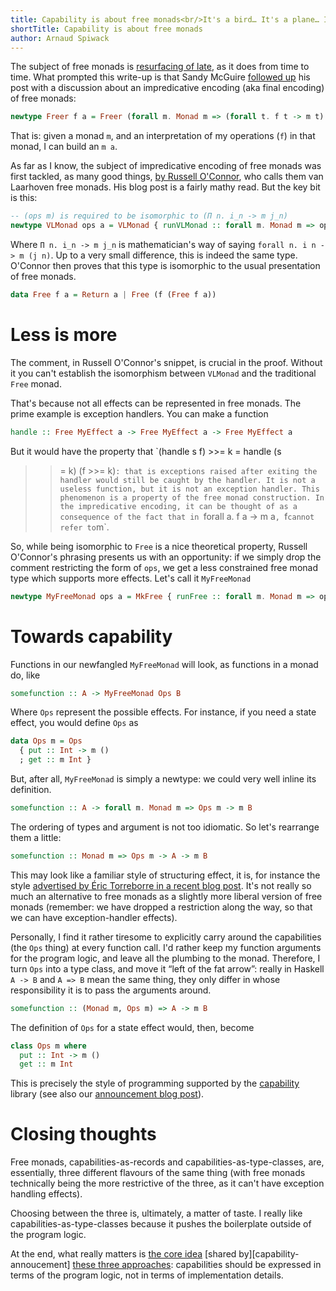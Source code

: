 ```yaml
---
title: Capability is about free monads<br/>It's a bird… It's a plane… It's a free monad!
shortTitle: Capability is about free monads
author: Arnaud Spiwack
---
```


The subject of free monads is [resurfacing of
late][mcguire-free-monads], as it does from time to time. What
prompted this write-up is that Sandy McGuire [followed
up][mcguire-impredicative-free-monads] his post with a discussion about
an impredicative encoding (aka final encoding) of free monads:

```haskell
newtype Freer f a = Freer (forall m. Monad m => (forall t. f t -> m t) -> m a)
```

That is: given a monad `m`, and an interpretation of my operations
(`f`) in that monad, I can build an `m a`.

As far as I know, the subject of impredicative encoding of free monads
was first tackled, as many good things, [by Russell
O'Connor][oconnor-vl-free-monad], who calls them van Laarhoven
free monads. His blog post is a fairly mathy read. But the key bit is this:

```haskell
-- (ops m) is required to be isomorphic to (Π n. i_n -> m j_n)
newtype VLMonad ops a = VLMonad { runVLMonad :: forall m. Monad m => ops m -> m a }
```

Where `Π n. i_n -> m j_n` is mathematician's way of saying `forall n. i n -> m (j
n)`. Up to a very small difference, this is indeed the same
type. O'Connor then proves that this type is isomorphic to the usual
presentation of free monads.

```haskell
data Free f a = Return a | Free (f (Free f a))
```

# Less is more

The comment, in Russell O'Connor's snippet, is crucial in the
proof. Without it you can't establish the isomorphism between
`VLMonad` and the traditional `Free` monad.

That's because not all effects can be represented in free monads. The
prime example is exception handlers. You can make a function

```haskell
handle :: Free MyEffect a -> Free MyEffect a -> Free MyEffect a
```

But it would have the property that `(handle s f) >>= k = handle (s
>>= k) (f >>= k)`: that is exceptions raised after exiting the handler
would still be caught by the handler. It is not a useless function,
but it is not an exception handler. This phenomenon is a property of
the free monad construction. In the impredicative encoding, it can be
thought of as a consequence of the fact that in `forall a. f a -> m
a`, `f` cannot refer to `m`.

So, while being isomorphic to `Free` is a nice theoretical property,
Russell O'Connor's phrasing presents us with an opportunity: if we
simply drop the comment restricting the form of `ops`, we get a less
constrained free monad type which supports more effects. Let's call it
`MyFreeMonad`

```haskell
newtype MyFreeMonad ops a = MkFree { runFree :: forall m. Monad m => ops m -> m a}
```

# Towards capability

Functions in our newfangled `MyFreeMonad` will look, as functions in a monad do, like
 
```haskell
somefunction :: A -> MyFreeMonad Ops B
```

Where `Ops` represent the possible effects. For instance, if you need
a state effect, you would define `Ops` as

```haskell
data Ops m = Ops
  { put :: Int -> m ()
  ; get :: m Int }
```

But, after all, `MyFreeMonad` is simply a newtype: we could very well
inline its definition.

```haskell
somefunction :: A -> forall m. Monad m => Ops m -> m B
```

The ordering of types and argument is not too idiomatic. So let's
rearrange them a little:

```haskell
somefunction :: Monad m => Ops m -> A -> m B
```

This may look like a familiar style of structuring effect, it is, for
instance the style [advertised by Éric Torreborre in a recent blog
post][torreborre-capabilities-as-records]. It's not really so much an
alternative to free monads as a slightly more liberal version of free
monads (remember: we have dropped a restriction along the way, so that
we can have exception-handler effects).

Personally, I find it rather tiresome to explicitly carry around the
capabilities (the `Ops` thing) at every function call. I'd rather keep
my function arguments for the program logic, and leave all the
plumbing to the monad. Therefore, I turn `Ops` into a type class, and
move it “left of the fat arrow”: really in Haskell `A -> B` and `A =>
B` mean the same thing, they only differ in whose responsibility it is
to pass the arguments around.

```haskell
somefunction :: (Monad m, Ops m) => A -> m B
```

The definition of `Ops` for a state effect would, then, become

```haskell
class Ops m where
  put :: Int -> m ()
  get :: m Int
```

This is precisely the style of programming supported by the
[capability][hackage-capability] library (see also our [announcement
blog post][capability-announcement]).

# Closing thoughts

Free monads, capabilities-as-records and capabilities-as-type-classes,
are, essentially, three different flavours of the same thing (with
free monads technically being the more restrictive of the three, as it
can't have exception handling effects).

Choosing between the three is, ultimately, a matter of taste. I really
like capabilities-as-type-classes because it pushes the boilerplate
outside of the program logic.

At the end, what really matters is [the core
idea][mcguire-free-monads] [shared by][capability-annoucement] [these
three approaches][torreborre-capabilities-as-records]: capabilities
should be expressed in terms of the program logic, not in terms of
implementation details.

[mcguire-free-monads]: https://reasonablypolymorphic.com/blog/freer-monads/
[mcguire-impredicative-free-monads]: https://reasonablypolymorphic.com/blog/too-fast-too-free/index.html
[oconnor-vl-free-monad]: http://r6.ca/blog/20140210T181244Z.html
[torreborre-capabilities-as-records]: https://medium.com/barely-functional/freer-doesnt-come-for-free-c9fade793501
[hackage-capability]: http://hackage.haskell.org/package/capability
[capability-announcement]: https://www.tweag.io/posts/2018-10-04-capability.html
